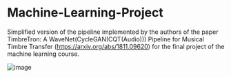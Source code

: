 # Machine-Learning-Project

Simplified version of the pipeline implemented by the authors of the paper TimbreTron: A WaveNet(CycleGAN(CQT(Audio))) Pipeline for Musical Timbre Transfer (https://arxiv.org/abs/1811.09620) for the final project of the machine learning course.

![image](https://pbs.twimg.com/media/DorqNRkW4AYebwu.jpg)
